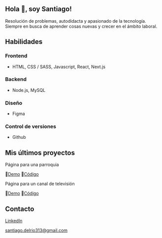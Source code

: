 ## Hola 👋, soy Santiago!

Resolución de problemas, autodidacta y apasionado de la tecnología. Siempre en busca de aprender cosas nuevas y crecer en el ámbito laboral. 

<!-------------->

## Habilidades
### Frontend
* HTML, CSS / SASS, Javascript, React, Next.js

### Backend
* Node.js, MySQL

### Diseño
* Figma

### Control de versiones
* Github

<!-------------->

## Mis últimos proyectos
Página para una parroquia

🔗[Demo](https://parroquia.vercel.app/)
🔗[Código](https://github.com/Santiago-delRio/Parroquia-Frontend)

Página para un canal de televisión

🔗[Demo](http://canal-de-television.vercel.app/)
🔗[Código](https://github.com/Santiago-delRio/veoteveFrontend)

<!-------------->

## Contacto

[LinkedIn](https://www.linkedin.com/in/santiago-del-r%C3%ADo/)

santiago.delrio313@gmail.com
